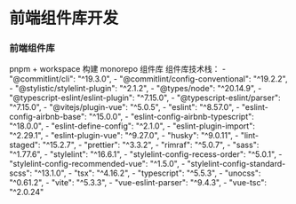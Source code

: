 # 前端组件库开发 

### 前端组件库 
pnpm + workspace 构建 monorepo 组件库
组件库技术栈： 
    - "@commitlint/cli": "^19.3.0",
    - "@commitlint/config-conventional": "^19.2.2",
    - "@stylistic/stylelint-plugin": "^2.1.2",
    - "@types/node": "^20.14.9",
    - "@typescript-eslint/eslint-plugin": "^7.15.0",
    - "@typescript-eslint/parser": "^7.15.0",
    - "@vitejs/plugin-vue": "^5.0.5",
    - "eslint": "^8.57.0",
    - "eslint-config-airbnb-base": "^15.0.0",
    - "eslint-config-airbnb-typescript": "^18.0.0",
    - "eslint-define-config": "^2.1.0",
    - "eslint-plugin-import": "^2.29.1",
    - "eslint-plugin-vue": "^9.27.0",
    - "husky": "^9.0.11",
    - "lint-staged": "^15.2.7",
    - "prettier": "^3.3.2",
    - "rimraf": "^5.0.7",
    - "sass": "^1.77.6",
    - "stylelint": "^16.6.1",
    - "stylelint-config-recess-order": "^5.0.1",
    - "stylelint-config-recommended-vue": "^1.5.0",
    - "stylelint-config-standard-scss": "^13.1.0",
    - "tsx": "^4.16.2",
    - "typescript": "^5.5.3",
    - "unocss": "^0.61.2",
    - "vite": "^5.3.3",
    - "vue-eslint-parser": "^9.4.3",
    - "vue-tsc": "^2.0.24" 
